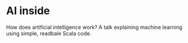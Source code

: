 # AI inside
How does artificial intelligence work? A talk explaining machine learning using simple, readbale Scala code.
